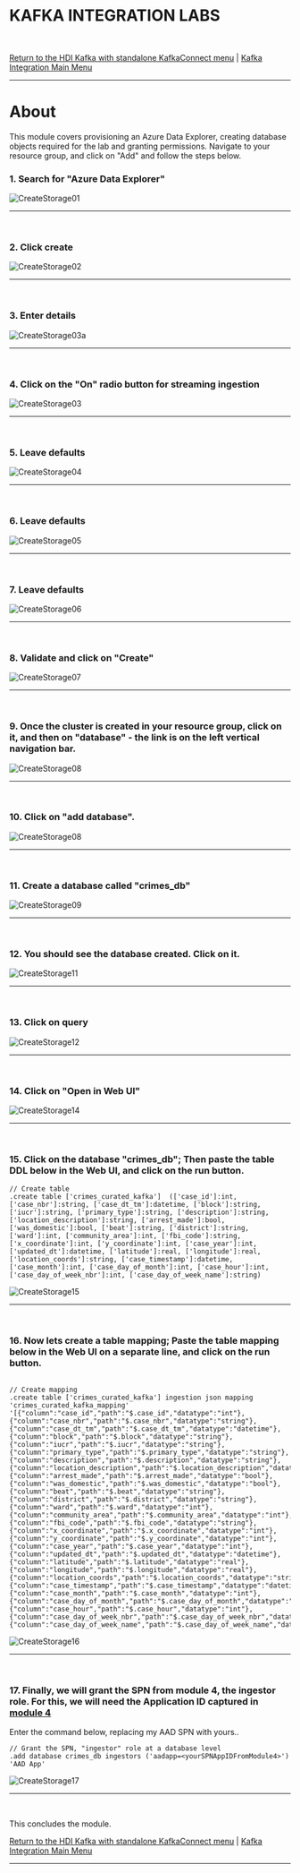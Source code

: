 # KAFKA INTEGRATION LABS
<br>

[Return to the HDI Kafka with standalone KafkaConnect menu](README.md) | [Kafka Integration Main Menu](../README.md) <hr>

# About

This module covers provisioning an Azure Data Explorer, creating database objects required for the lab and granting permissions.  Navigate to your resource group, and click on "Add" and follow the steps below.<br>

### 1. Search for "Azure Data Explorer"
![CreateStorage01](images/05-adx-01.png)
<br>
<hr>
<br>

### 2. Click create
![CreateStorage02](images/05-adx-02.png)
<br>
<hr>
<br>

### 3. Enter details
![CreateStorage03a](images/05-adx-03a.png)
<br>
<hr>
<br>

### 4. Click on the "On" radio button for streaming ingestion
![CreateStorage03](images/05-adx-03.png)
<br>
<hr>
<br>

### 5. Leave defaults
![CreateStorage04](images/05-adx-04.png)
<br>
<hr>
<br>

### 6. Leave defaults
![CreateStorage05](images/05-adx-05.png)
<br>
<hr>
<br>

### 7. Leave defaults
![CreateStorage06](images/05-adx-06.png)
<br>
<hr>
<br>

### 8. Validate and click on "Create"
![CreateStorage07](images/05-adx-07.png)
<br>
<hr>
<br>

### 9. Once the cluster is created in your resource group, click on it, and then on "database" - the link is on the left vertical navigation bar.  
![CreateStorage08](images/05-adx-10.png)
<br>
<hr>
<br>

### 10. Click on "add database".
![CreateStorage08](images/05-adx-08.png)
<br>
<hr>
<br>

### 11. Create a database called "crimes_db"
![CreateStorage09](images/05-adx-09.png)
<br>
<hr>
<br>


### 12. You should see the database created.  Click on it.
![CreateStorage11](images/05-adx-11.png)
<br>
<hr>
<br>


### 13. Click on query
![CreateStorage12](images/05-adx-12.png)
<br>
<hr>
<br>


### 14. Click on "Open in Web UI"
![CreateStorage14](images/05-adx-14.png)
<br>
<hr>
<br>


### 15. Click on the database "crimes_db"; Then paste the table DDL below in the Web UI, and click on the run button.

```
// Create table
.create table ['crimes_curated_kafka']  (['case_id']:int, ['case_nbr']:string, ['case_dt_tm']:datetime, ['block']:string, ['iucr']:string, ['primary_type']:string, ['description']:string, ['location_description']:string, ['arrest_made']:bool, ['was_domestic']:bool, ['beat']:string, ['district']:string, ['ward']:int, ['community_area']:int, ['fbi_code']:string, ['x_coordinate']:int, ['y_coordinate']:int, ['case_year']:int, ['updated_dt']:datetime, ['latitude']:real, ['longitude']:real, ['location_coords']:string, ['case_timestamp']:datetime, ['case_month']:int, ['case_day_of_month']:int, ['case_hour']:int, ['case_day_of_week_nbr']:int, ['case_day_of_week_name']:string)
```

![CreateStorage15](images/05-adx-15.png)
<br>
<hr>
<br>


### 16. Now lets create a table mapping; Paste the table mapping below in the Web UI on a separate line, and click on the run button.

```

// Create mapping
.create table ['crimes_curated_kafka'] ingestion json mapping 'crimes_curated_kafka_mapping' '[{"column":"case_id","path":"$.case_id","datatype":"int"}, {"column":"case_nbr","path":"$.case_nbr","datatype":"string"}, {"column":"case_dt_tm","path":"$.case_dt_tm","datatype":"datetime"}, {"column":"block","path":"$.block","datatype":"string"}, {"column":"iucr","path":"$.iucr","datatype":"string"}, {"column":"primary_type","path":"$.primary_type","datatype":"string"}, {"column":"description","path":"$.description","datatype":"string"}, {"column":"location_description","path":"$.location_description","datatype":"string"}, {"column":"arrest_made","path":"$.arrest_made","datatype":"bool"}, {"column":"was_domestic","path":"$.was_domestic","datatype":"bool"}, {"column":"beat","path":"$.beat","datatype":"string"}, {"column":"district","path":"$.district","datatype":"string"}, {"column":"ward","path":"$.ward","datatype":"int"}, {"column":"community_area","path":"$.community_area","datatype":"int"}, {"column":"fbi_code","path":"$.fbi_code","datatype":"string"}, {"column":"x_coordinate","path":"$.x_coordinate","datatype":"int"}, {"column":"y_coordinate","path":"$.y_coordinate","datatype":"int"}, {"column":"case_year","path":"$.case_year","datatype":"int"}, {"column":"updated_dt","path":"$.updated_dt","datatype":"datetime"}, {"column":"latitude","path":"$.latitude","datatype":"real"}, {"column":"longitude","path":"$.longitude","datatype":"real"}, {"column":"location_coords","path":"$.location_coords","datatype":"string"}, {"column":"case_timestamp","path":"$.case_timestamp","datatype":"datetime"}, {"column":"case_month","path":"$.case_month","datatype":"int"}, {"column":"case_day_of_month","path":"$.case_day_of_month","datatype":"int"}, {"column":"case_hour","path":"$.case_hour","datatype":"int"}, {"column":"case_day_of_week_nbr","path":"$.case_day_of_week_nbr","datatype":"int"}, {"column":"case_day_of_week_name","path":"$.case_day_of_week_name","datatype":"string"}]'
```

![CreateStorage16](images/05-adx-16.png)
<br>
<hr>
<br>


### 17. Finally, we will grant the SPN from module 4, the ingestor role.  For this, we will need the Application ID captured in [module 4](https://github.com/anagha-microsoft/adx-kafkaConnect-hol/blob/master/hdi-standalone-nonesp/Module-04.md#5-a-service-principal-namespn-gets-created--make-a-note-of-the-applicationclient-id-and-tenant-id-we-will-need-this-in-the-kafkaconnect-module)

Enter the command below, replacing my AAD SPN with yours..

```
// Grant the SPN, "ingestor" role at a database level
.add database crimes_db ingestors ('aadapp=<yourSPNAppIDFromModule4>') 'AAD App'

```

![CreateStorage17](images/05-adx-17.png)
<br>
<hr>
<br>


This concludes the module.<br>

[Return to the HDI Kafka with standalone KafkaConnect menu](README.md) | [Kafka Integration Main Menu](../README.md) <hr>
